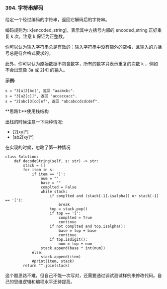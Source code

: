 ### 394. 字符串解码
给定一个经过编码的字符串，返回它解码后的字符串。

编码规则为: k[encoded_string]，表示其中方括号内部的 encoded_string 正好重复 k 次。注意 k 保证为正整数。

你可以认为输入字符串总是有效的；输入字符串中没有额外的空格，且输入的方括号总是符合格式要求的。

此外，你可以认为原始数据不包含数字，所有的数字只表示重复的次数 k ，例如不会出现像 3a 或 2[4] 的输入。

**示例:**
```
s = "3[a]2[bc]", 返回 "aaabcbc".
s = "3[a2[c]]", 返回 "accaccacc".
s = "2[abc]3[cd]ef", 返回 "abcabccdcdcdef".
```

**思路1:**使用栈结构

出栈的时候注意一下两种情况:
+ [2[xy]*]
+ [ab2[xy]*]

在实现的时候，忽略了第一种情况

```
class Solution:
    def decodeString(self, s: str) -> str:
        stack = []
        for item in s:
            if item == ']':
                num = ""
                base = ""
                complted = False
                while stack:
                    if complted and (stack[-1].isalpha() or stack[-1] == '['):
                        break
                    top = stack.pop()
                    if top == '[':
                        complted = True
                        continue
                    if not complted and top.isalpha():
                        base = top + base
                        continue
                    if top.isdigit():
                        num = top + num
                stack.append(base * int(num))
            else:
                stack.append(item)
            #print(item, stack)
        return "".join(stack)
```

这个题思路不难，但自己不能一次写对，还需要通过调试测试样例来修改代码。自己的思维逻辑和编程水平还待提高。